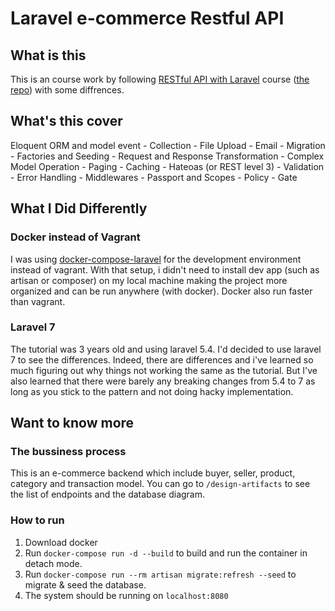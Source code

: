 # Laravel e-commerce Restful API

## What is this

This is an course work by following [RESTful API with Laravel](https://www.udemy.com/course/restful-api-with-laravel-php-homestead-passport-hateoas/) course ([the repo](https://github.com/JuanDMeGon/RESTful-API-with-Laravel-Definitive-Guide)) with some diffrences.

## What's this cover

Eloquent ORM and model event - Collection - File Upload - Email - Migration - Factories and Seeding - Request and Response Transformation - Complex Model Operation - Paging - Caching - Hateoas (or REST level 3) -
Validation - Error Handling - Middlewares - Passport and Scopes - Policy - Gate

## What I Did Differently

### Docker instead of Vagrant

I was using [docker-compose-laravel](https://github.com/aschmelyun/docker-compose-laravel) for the development environment instead of vagrant. With that setup, i didn't need to install dev app (such as artisan or composer) on my local machine making the project more organized and can be run anywhere (with docker). Docker also run faster than vagrant.

### Laravel 7

The tutorial was 3 years old and using laravel 5.4. I'd decided to use laravel 7 to see the differences. Indeed, there are differences and i've learned so much figuring out why things not working the same as the tutorial. But I've also learned that there were barely any breaking changes from 5.4 to 7 as long as you stick to the pattern and not doing hacky implementation.

## Want to know more

### The bussiness process

This is an e-commerce backend which include buyer, seller, product, category and transaction model. You can go to `/design-artifacts` to see the list of endpoints and the database diagram.

### How to run

1. Download docker
2. Run `docker-compose run -d --build` to build and run the container in detach mode.
3. Run `docker-compose run --rm artisan migrate:refresh --seed` to migrate & seed the database.
4. The system should be running on `localhost:8080`
